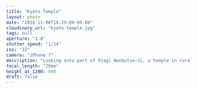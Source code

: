 ```yaml
---
title: "Kyoto Temple"
layout: photo
date: "2016-11-06T16:29:00-06:00"
cloudinary_url: "kyoto-temple.jpg"
tags: null
aperture: "1.8"
shutter_speed: "1/24"
iso: "32"
camera: "iPhone 7"
description: "Looking onto part of Otagi Nenbutsu-Ji, a temple in rural Kyoto."
focal_length: "28mm"
height_at_1200: 900
draft: false
---
```

